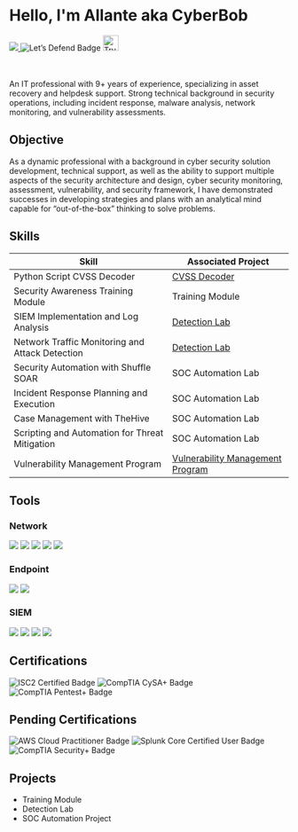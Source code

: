 # Hello, I'm Allante aka CyberBob

<a href="https://www.linkedin.com/in/allantejohnsond/">
    <img src="https://img.shields.io/badge/-LinkedIn-0072b1?&style=for-the-badge&logo=linkedin&logoColor=white" />
</a>
<a href="https://app.letsdefend.io/user/cyberbob" style="text-decoration: none;">
    <img src="https://img.shields.io/badge/Let’s_Defend-blue?style=for-the-badge&logo=security&logoColor=white" alt="Let’s Defend Badge" />
</a>
<a href="https://tryhackme.com/p/CyberBobby">
    <img src="https://tryhackme-badges.s3.amazonaws.com/CyberBobby.png" alt="TryHackMe" height="28">
</a>

<br><br>
An IT professional with 9+ years of experience, specializing in asset recovery and helpdesk support. Strong technical background in security operations, including incident response, malware analysis, network monitoring, and vulnerability assessments.

## Objective

As a dynamic professional with a background in cyber security solution development, technical support, as well as the ability to support multiple aspects of the security architecture and design, cyber security monitoring, assessment, vulnerability, and security framework, I have demonstrated successes in developing strategies and plans with an analytical mind capable for “out-of-the-box” thinking to solve problems.

## Skills

| Skill                                         | Associated Project         |
|-----------------------------------------------|----------------------------|
| Python Script CVSS Decoder | <a href="https://github.com/CyberAllante/CVSS-Decoder" target="_blank">CVSS Decoder</a> |
| Security Awareness Training Module | Training Module |
| SIEM Implementation and Log Analysis          | <a href="https://github.com/CyberAllante/Detection-Lab">Detection Lab</a>|
| Network Traffic Monitoring and Attack Detection | <a href="https://github.com/CyberAllante/Detection-Lab">Detection Lab</a>|
| Security Automation with Shuffle SOAR         | SOC Automation Lab|
| Incident Response Planning and Execution      | SOC Automation Lab|
| Case Management with TheHive                  | SOC Automation Lab|
| Scripting and Automation for Threat Mitigation | SOC Automation Lab|
| Vulnerability Management Program | <a href="https://github.com/CyberAllante/Detection-Lab">Vulnerability Management Program</a>|

## Tools

### Network
<div> 
<img src="https://img.shields.io/badge/-Wireshark-1679A7?&style=for-the-badge&logo=Wireshark&logoColor=white" /> 
<img src="https://img.shields.io/badge/-Suricata-EF3B2D?&style=for-the-badge&logo=Suricata&logoColor=white" /> 
<img src="https://img.shields.io/badge/-Metasploit-008080?&style=for-the-badge&logo=Metasploit&logoColor=white" /> 
<img src="https://img.shields.io/badge/-Hydra-FF6347?&style=for-the-badge&logo=Hydra&logoColor=white" /> 
<img src="https://img.shields.io/badge/-Burp%20Suite-F77F00?&style=for-the-badge&logo=Burp%20Suite&logoColor=white" /> 
</div>

### Endpoint
<div>
    <img src="https://img.shields.io/badge/-Microsoft_Defender_for_Endpoint-00A4EF?&style=for-the-badge&logo=Microsoft&logoColor=white" />
    <img src="https://img.shields.io/badge/-Velociraptor-4B275F?&style=for-the-badge&logo=Velociraptor&logoColor=white" />
</div>

### SIEM
<div>
    <img src="https://img.shields.io/badge/-Splunk-000000?&style=for-the-badge&logo=Splunk&logoColor=white" />
    <img src="https://img.shields.io/badge/-Elastic-005571?&style=for-the-badge&logo=Elastic&logoColor=white" />
    <img src="https://img.shields.io/badge/-Sentinel-5C2D91?&style=for-the-badge&logo=Microsoft%20Azure&logoColor=white" />
    <img src="https://img.shields.io/badge/-Wazuh-02569B?&style=for-the-badge&logo=ElasticStack&logoColor=white" />
</div>

## Certifications
<div>
<img src="https://img.shields.io/badge/-ISC2%20Certified-000080?style=for-the-badge&logo=ISC2&logoColor=white" alt="ISC2 Certified Badge" />
<img src="https://img.shields.io/badge/-CySA%2B-006400?style=for-the-badge&logo=CompTIA&logoColor=white" alt="CompTIA CySA+ Badge" /> 
<img src="https://img.shields.io/badge/-CompTIA%20Pentest%2B-FF4500?style=for-the-badge&logo=CompTIA&logoColor=white" alt="CompTIA Pentest+ Badge" /> 
</div>

## Pending Certifications
<div> 
     <img src="https://img.shields.io/badge/-AWS%20Cloud%20Practitioner-FF9900?style=for-the-badge&logo=Amazon%20AWS&logoColor=white" alt="AWS Cloud Practitioner Badge" />
    <img src="https://img.shields.io/badge/-Splunk%20Core%20Certified%20User-2F4F4F?style=for-the-badge&logo=Splunk&logoColor=white" alt="Splunk Core Certified User Badge" /> 
    <img src="https://img.shields.io/badge/-CompTIA%20Security%2B-0078D4?style=for-the-badge&logo=CompTIA&logoColor=white" alt="CompTIA Security+ Badge" />
</div>


## Projects
- Training Module
- Detection Lab
- SOC Automation Project
